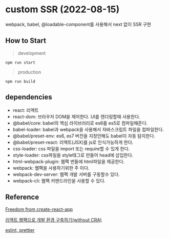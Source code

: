 # custom SSR (2022-08-15)

webpack, babel, @loadable-component를 사용해서 next 없이 SSR 구현

## How to Start

> development

```
npm run start
```

> production

```
npm run build
```

## dependencies

- react: 리액트
- react-dom: 브라우저 DOM을 제어한다. UI를 렌더링할때 사용한다.
- @babel/core: babel의 핵심 라이브러리로 es6를 es5로 컴파일해준다.
- babel-loader: babel과 webpack을 사용해서 자바스크립트 파일을 컴파일한다.
- @babel/preset-env: es6, es7 버전을 지정안해도 babel이 자동 탐지한다.
- @babel/preset-react: 리액트(JSX)를 js로 인식가능하게 한다.
- css-loader: css 파일을 import 또는 require할 수 있게 한다.
- style-loader: css파일을 style태그로 만들어 head에 삽입한다.
- html-webpack-plugin: 웹팩 번들에 html파일을 제공한다.
- webpack: 웹팩을 사용하기위한 주 이다.
- webpack-dev-server: 웹팩 개발 서버를 구동할수 있다.
- webpack-cli: 웹팩 커맨드라인을 사용할 수 있다.

## Reference

[Freedom from create-react-app](https://levelup.gitconnected.com/freedom-from-create-react-app-how-to-create-react-apps-without-cra-27fadeb79c82)

[리액트 웹팩으로 개발 환경 구축하기(without CRA)](https://velog.io/@_uchanlee/%EB%A6%AC%EC%95%A1%ED%8A%B8-%EC%9B%B9%ED%8C%A9%EC%9C%BC%EB%A1%9C-%EA%B0%9C%EB%B0%9C-%ED%99%98%EA%B2%BD-%EA%B5%AC%EC%B6%95%ED%95%98%EA%B8%B0without-CRA)

[eslint, prettier](https://velog.io/@kerem119/ESLint-Prettier-settings-for-in-Typescript-React)
